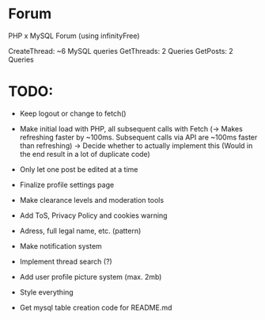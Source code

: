 # Forum

PHP x MySQL Forum (using infinityFree)

CreateThread: ~6 MySQL queries
GetThreads: 2 Queries
GetPosts: 2 Queries

# TODO:

- Keep logout or change to fetch()
- Make initial load with PHP, all subsequent calls with Fetch (-> Makes refreshing faster by ~100ms. Subsequent calls via API are ~100ms faster than refreshing) -> Decide whether to actually implement this (Would in the end result in a lot of duplicate code)
- Only let one post be edited at a time
- Finalize profile settings page

- Make clearance levels and moderation tools
- Add ToS, Privacy Policy and cookies warning
- Adress, full legal name, etc. (pattern)
- Make notification system
- Implement thread search (?)
- Add user profile picture system (max. 2mb)

- Style everything
- Get mysql table creation code for README.md
